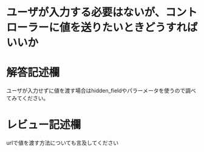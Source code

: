 # ユーザが入力する必要はないが、コントローラーに値を送りたいときどうすればいいか
# 解答記述欄
ユーザが入力せずに値を渡す場合はhidden_fieldやパラーメータを使うので調べてみてください。


# レビュー記述欄

urlで値を渡す方法についても言及してください
